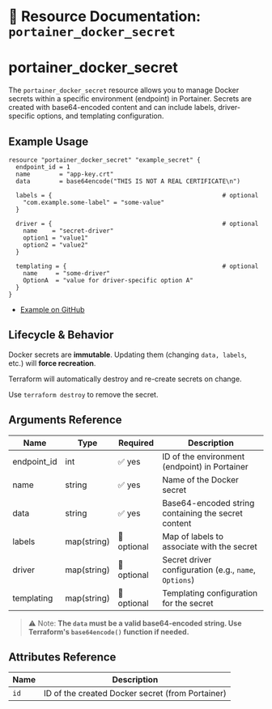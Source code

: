 # 🔐 **Resource Documentation: `portainer_docker_secret`**

# portainer_docker_secret
The `portainer_docker_secret` resource allows you to manage Docker secrets within a specific environment (endpoint) in Portainer.
Secrets are created with base64-encoded content and can include labels, driver-specific options, and templating configuration.

## Example Usage
```hcl
resource "portainer_docker_secret" "example_secret" {
  endpoint_id = 1
  name        = "app-key.crt"
  data        = base64encode("THIS IS NOT A REAL CERTIFICATE\n")

  labels = {                                               # optional
    "com.example.some-label" = "some-value"
  }

  driver = {                                               # optional
    name    = "secret-driver"
    option1 = "value1"
    option2 = "value2"
  }

  templating = {                                           # optional
    name     = "some-driver"
    OptionA  = "value for driver-specific option A"
  }
}
```

- [Example on GitHub](https://github.com/portainer/terraform-provider-portainer/tree/main/examples/docker_secret)

## Lifecycle & Behavior
Docker secrets are **immutable**. Updating them (changing `data, labels`, etc.) will **force recreation**.

Terraform will automatically destroy and re-create secrets on change.

Use `terraform destroy` to remove the secret.

## Arguments Reference
| Name        | Type         | Required     | Description                                                       |
|-------------|--------------|--------------|-------------------------------------------------------------------|
| endpoint_id | int          | ✅ yes       | ID of the environment (endpoint) in Portainer                     |
| name        | string       | ✅ yes       | Name of the Docker secret                                         |
| data        | string       | ✅ yes       | Base64-encoded string containing the secret content               |
| labels      | map(string)  | 🚫 optional  | Map of labels to associate with the secret                        |
| driver      | map(string)  | 🚫 optional  | Secret driver configuration (e.g., `name`, `Options`)             |
| templating  | map(string)  | 🚫 optional  | Templating configuration for the secret                           |
> ⚠️ Note: **The `data` must be a valid base64-encoded string. Use Terraform's `base64encode()` function if needed.**

## Attributes Reference

| Name | Description              |
|------|--------------------------|
| `id` | ID of the created Docker secret (from Portainer) |
